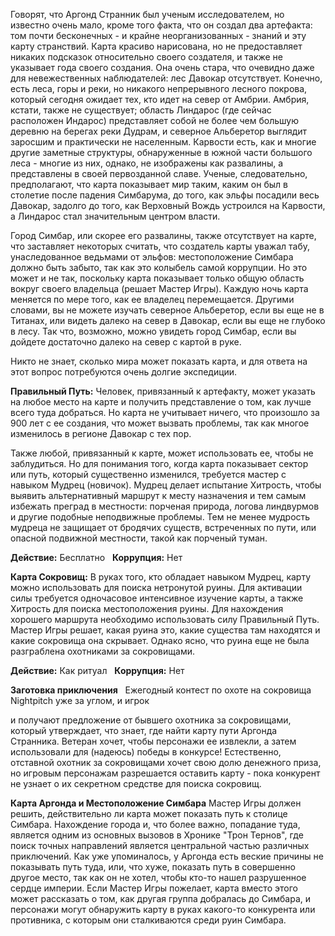 Говорят, что Аргонд Странник был ученым исследователем, но известно очень мало, кроме того факта, что он создал два артефакта: том почти бесконечных - и крайне неорганизованных - знаний и эту карту странствий.
Карта красиво нарисована, но не предоставляет никаких подсказок относительно своего создателя, и также не указывает года своего создания. Она очень стара, что очевидно даже для невежественных наблюдателей: лес Давокар отсутствует. Конечно, есть леса, горы и реки, но никакого непрерывного лесного покрова, который сегодня ожидает тех, кто идет на север от Амбрии. Амбрия, кстати, также не существует; область Линдарос (где сейчас расположен Индарос) представляет собой не более чем большую деревню на берегах реки Дудрам, и северное Альберетор выглядит заросшим и практически не населенным. Карвости есть, как и многие другие заметные структуры, обнаруженные в южной части большого леса - многие из них, однако, не изображены как развалины, а представлены в своей первозданной славе. Ученые, следовательно, предполагают, что карта показывает мир таким, каким он был в столетие после падения Симбарума, до того, как эльфы посадили весь Давокар, задолго до того, как Верховный Вождь устроился на Карвости, а Линдарос стал значительным центром власти.

Город Симбар, или скорее его развалины, также отсутствует на карте, что заставляет некоторых считать, что создатель карты уважал табу, унаследованное ведьмами от эльфов: местоположение Симбара должно быть забыто, так как это колыбель самой коррупции. Но это может и не так, поскольку карта показывает только общую область вокруг своего владельца (решает Мастер Игры). Каждую ночь карта меняется по мере того, как ее владелец перемещается. Другими словами, вы не можете изучать северное Альберетор, если вы еще не в Титанах, или видеть далеко на север в Давокар, если вы еще не глубоко в лесу. Так что, возможно, можно увидеть город Симбар, если вы дойдете достаточно далеко на север с картой в руке. 

Никто не знает, сколько мира может показать карта, и для ответа на этот вопрос потребуются очень долгие экспедиции. 

**Правильный Путь:** Человек, привязанный к артефакту, может указать на любое место на карте и получить представление о том, как лучше всего туда добраться. Но карта не учитывает ничего, что произошло за 900 лет с ее создания, что может вызвать проблемы, так как многое изменилось в регионе Давокар с тех пор. 

Также любой, привязанный к карте, может использовать ее, чтобы не заблудиться. Но для понимания того, когда карта показывает сектор или путь, который существенно изменился, требуется мастер с навыком Мудрец (новичок). Мудрец делает испытание Хитрость, чтобы выявить альтернативный маршрут к месту назначения и тем самым избежать преград в местности: порченая природа, логова линдвурмов и другие подобные неподвижные проблемы. Тем не менее мудрость мудреца не защищает от бродячих существ, встреченных по пути, или опасной подвижной местности, такой как порченый туман.  

**Действие:** Бесплатно  
**Коррупция:** Нет

**Карта Сокровищ:** В руках того, кто обладает навыком Мудрец, карту можно использовать для поиска нетронутой руины. Для активации силы требуется одночасовое интенсивное изучение карты, а также Хитрость для поиска местоположения руины. Для нахождения хорошего маршрута необходимо использовать силу Правильный Путь. Мастер Игры решает, какая руина это, какие существа там находятся и какие сокровища она скрывает. Однако ясно, что руина еще не была разграблена охотниками за сокровищами.

**Действие:** Как ритуал  
**Коррупция:** Нет 

**Заготовка приключения**  
Ежегодный контест по охоте на сокровища Nightpitch уже за углом, и игрок

и получают предложение от бывшего охотника за сокровищами, который утверждает, что знает, где найти карту пути Аргонда Странника. Ветеран хочет, чтобы персонажи ее извлекли, а затем использовали для (надеюсь) победы в конкурсе! Естественно, отставной охотник за сокровищами хочет свою долю денежного приза, но игровым персонажам разрешается оставить карту - пока конкурент не узнает о их секретном средстве для поиска сокровищ.  

**Карта Аргонда и Местоположение Симбара**
Мастер Игры должен решить, действительно ли карта может показать путь к столице Симбара. Нахождение города и, что более важно, попадание туда, является одним из основных вызовов в Хронике "Трон Тернов", где поиск точных направлений является центральной частью различных приключений. Как уже упоминалось, у Аргонда есть веские причины не показывать путь туда, или, что хуже, показать путь в совершенно другое место, так как он не хотел, чтобы кто-то нашел разрушенное сердце империи. Если Мастер Игры пожелает, карта вместо этого может рассказать о том, как другая группа добралась до Симбара, и персонажи могут обнаружить карту в руках какого-то конкурента или противника, с которым они сталкиваются среди руин Симбара.